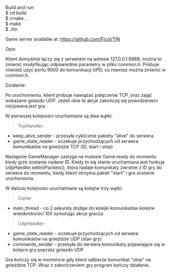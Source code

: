 Build and run:  
$ cd build  
$ cmake ..  
$ make  
$ ./tin  

Game server available at: https://github.com/Ficol/TIN

Opis:

Klient domyślnie łączy się z serwerem na adresie 127.0.0.1:8888, można to zmienić modyfikując odpowiednie parametry w pliku common.h. Próbuje również użyć portu 9000 do komunikacji UPD, co również można zmienić w common.h.

Działanie:

Po uruchomieniu, klient próbuje nawiązać połączenie TCP, oraz zająć wskazane gniazdo UDP. Jeżeli obie te akcje zakończę się powodzeniem inicjowana jest gra.

W pierwszej kolejności uruchamiane są dwa wątki:
>TcpHandler:  
* keep_alive_sender - przesyła cyklicznie pakiety "alive" do serwera
* game_state_reader - oczekuje przychodzących od serwera komunikatów na gnieździe TCP (ID, start i stop)

Następnie GameManager zastyga na mutexie Game.ready do momentu kiedy grze zostanie nadane ID. Kiedy to się stanie uruchamiana jest funkcja UdpHandler.setInitPackets(), która nadaje komunikaty zwrotne z ID gry do serwera do momentu, kiedy klient otrzyma pakiet "start" i gra zostanie uruchomiona.

W dalszej kolejności uruchamiane są kolejne trzy wątki:  
> Game: 
* main_thread - co 2 sekundy dodaje do kolejki komunikatów kolejne wielokrotności 100 symulując akcje gracza
> UdpHandler:  
* game_state_reader - oczekuje przychodzących od serwera komunikatów na gnieździe UDP (stan gry)
* commands_sender - przesyła do serwera komunikaty pojawiające się w kolejce gry poprzez gniazdo UDP

Gra kończy się w momencie gdy klient odbierze komunikat "stop" na gnieździe TCP. Wraz z zakończeniem gry program kończy działanie.